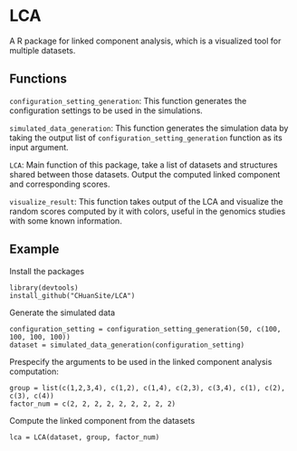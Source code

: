 # LCA
A R package for linked component analysis, which is a visualized tool for multiple datasets. 

## Functions 

```configuration_setting_generation```: This function generates the configuration settings to be used in the simulations.

```simulated_data_generation```: This function generates the simulation data by taking the output list of ```configuration_setting_generation``` function as its input argument.

```LCA```: Main function of this package, take a list of datasets and structures shared between those datasets. Output the computed linked component and corresponding scores.

```visualize_result```: This function takes output of the LCA and visualize the random scores computed by it with colors,  useful in the genomics studies with some known information.

## Example

Install the packages 
```
library(devtools)
install_github("CHuanSite/LCA")
```

Generate the simulated data
```
configuration_setting = configuration_setting_generation(50, c(100, 100, 100, 100))
dataset = simulated_data_generation(configuration_setting)
```

Prespecify the arguments to be used in the linked component analysis computation:
```
group = list(c(1,2,3,4), c(1,2), c(1,4), c(2,3), c(3,4), c(1), c(2), c(3), c(4))
factor_num = c(2, 2, 2, 2, 2, 2, 2, 2, 2)
```

Compute the linked component from the datasets
```
lca = LCA(dataset, group, factor_num)
```


